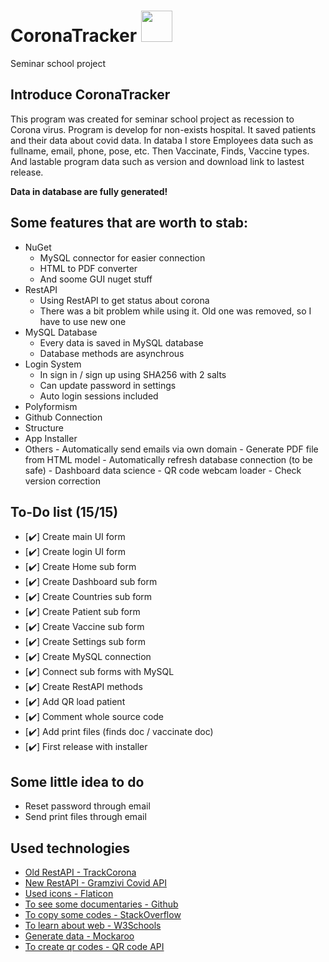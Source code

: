 # CoronaTracker <img src="http://coronatracker.ncodes.eu/coronavirus.png" width="50" height="50">
Seminar school project

## Introduce CoronaTracker
This program was created for seminar school project as recession to Corona virus. Program is develop for non-exists hospital. It saved patients and their data about covid data. In databa I store Employees data such as fullname, email, phone, pose, etc. Then Vaccinate, Finds, Vaccine types. And lastable program data such as version and download link to lastest release.

**Data in database are fully generated!**

## Some features that are worth to stab:
- NuGet
	- MySQL connector for easier connection
	- HTML to PDF converter
	- And soome GUI nuget stuff
- RestAPI
	- Using RestAPI to get status about corona
	- There was a bit problem while using it. Old one was removed, so I have to use new one
- MySQL Database
	- Every data is saved in MySQL database
	- Database methods are asynchrous
- Login System
	- In sign in / sign up using SHA256 with 2 salts
	- Can update password in settings
	- Auto login sessions included
- Polyformism
- Github Connection
- Structure
- App Installer
- Others
        - Automatically send emails via own domain
        - Generate PDF file from HTML model
        - Automatically refresh database connection (to be safe)
        - Dashboard data science
        - QR code webcam loader
        - Check version correction

## To-Do list (15/15)
- [:heavy_check_mark:] Create main UI form
- [:heavy_check_mark:] Create login UI form
- [:heavy_check_mark:] Create Home sub form
- [:heavy_check_mark:] Create Dashboard sub form
- [:heavy_check_mark:] Create Countries sub form
- [:heavy_check_mark:] Create Patient sub form
- [:heavy_check_mark:] Create Vaccine sub form
- [:heavy_check_mark:] Create Settings sub form
- [:heavy_check_mark:] Create MySQL connection
- [:heavy_check_mark:] Connect sub forms with MySQL
- [:heavy_check_mark:] Create RestAPI methods
- [:heavy_check_mark:] Add QR load patient
- [:heavy_check_mark:] Comment whole source code
- [:heavy_check_mark:] Add print files (finds doc / vaccinate doc)
- [:heavy_check_mark:] First release with installer

## Some little idea to do
- Reset password through email
- Send print files through email

## Used technologies
- [Old RestAPI - TrackCorona](https://www.trackcorona.live)
- [New RestAPI - Gramzivi Covid API](https://rapidapi.com/Gramzivi/api/covid-19-data/)
- [Used icons - Flaticon](https://www.flaticon.com/free-icon/)
- [To see some documentaries - Github](https://github.com)
- [To copy some codes - StackOverflow](https://stackoverflow.com)
- [To learn about web - W3Schools](https://www.w3schools.com)
- [Generate data - Mockaroo](https://www.mockaroo.com)
- [To create qr codes - QR code API](https://goqr.me/api/)
